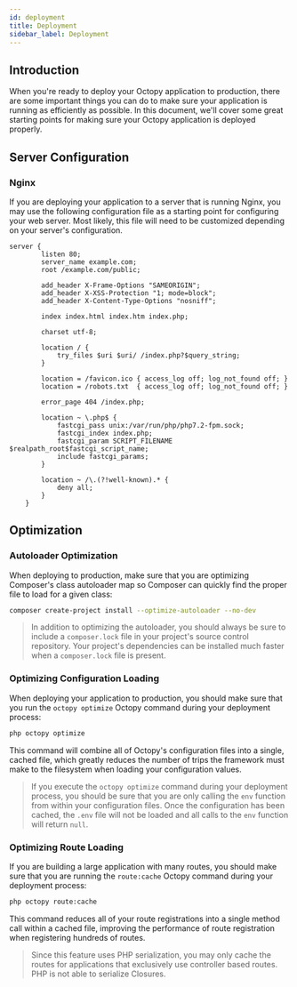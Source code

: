 ```yaml
---
id: deployment
title: Deployment
sidebar_label: Deployment
---
```


## Introduction

When you're ready to deploy your Octopy application to production, there are some important things you can do to make sure your application is running as efficiently as possible. In this document, we'll cover some great starting points for making sure your Octopy application is deployed properly.

## Server Configuration

### Nginx

If you are deploying your application to a server that is running Nginx, you may use the following configuration file as a starting point for configuring your web server. Most likely, this file will need to be customized depending on your server's configuration.

```nginx
server {
        listen 80;
        server_name example.com;
        root /example.com/public;

        add_header X-Frame-Options "SAMEORIGIN";
        add_header X-XSS-Protection "1; mode=block";
        add_header X-Content-Type-Options "nosniff";

        index index.html index.htm index.php;

        charset utf-8;

        location / {
            try_files $uri $uri/ /index.php?$query_string;
        }

        location = /favicon.ico { access_log off; log_not_found off; }
        location = /robots.txt  { access_log off; log_not_found off; }

        error_page 404 /index.php;

        location ~ \.php$ {
            fastcgi_pass unix:/var/run/php/php7.2-fpm.sock;
            fastcgi_index index.php;
            fastcgi_param SCRIPT_FILENAME $realpath_root$fastcgi_script_name;
            include fastcgi_params;
        }

        location ~ /\.(?!well-known).* {
            deny all;
        }
    }
```
    

## Optimization

### Autoloader Optimization

When deploying to production, make sure that you are optimizing Composer's class autoloader map so Composer can quickly find the proper file to load for a given class:

```bash
composer create-project install --optimize-autoloader --no-dev
```

> In addition to optimizing the autoloader, you should always be sure to include a `composer.lock` file in your project's source control repository. Your project's dependencies can be installed much faster when a `composer.lock` file is present.

### Optimizing Configuration Loading

When deploying your application to production, you should make sure that you run the `octopy optimize` Octopy command during your deployment process:

```bash
php octopy optimize
```

This command will combine all of Octopy's configuration files into a single, cached file, which greatly reduces the number of trips the framework must make to the filesystem when loading your configuration values.

> If you execute the `octopy optimize` command during your deployment process, you should be sure that you are only calling the `env` function from within your configuration files. Once the configuration has been cached, the `.env` file will not be loaded and all calls to the `env` function will return `null`.

### Optimizing Route Loading

If you are building a large application with many routes, you should make sure that you are running the `route:cache` Octopy command during your deployment process:

```bash
php octopy route:cache
```

This command reduces all of your route registrations into a single method call within a cached file, improving the performance of route registration when registering hundreds of routes.

> Since this feature uses PHP serialization, you may only cache the routes for applications that exclusively use controller based routes. PHP is not able to serialize Closures.